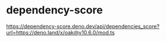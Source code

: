 # dependency-score

https://dependency-score.deno.dev/api/dependencies_score?url=https://deno.land/x/oak@v10.6.0/mod.ts
